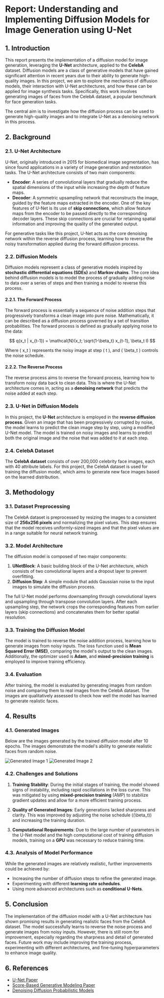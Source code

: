 # Report: Understanding and Implementing Diffusion Models for Image Generation using U-Net

## 1. Introduction
This report presents the implementation of a diffusion model for image generation, leveraging the **U-Net** architecture, applied to the **CelebA** dataset. Diffusion models are a class of generative models that have gained significant attention in recent years due to their ability to generate high-quality images. In this project, we aim to explore the mechanics of diffusion models, their interaction with U-Net architectures, and how these can be applied for image synthesis tasks. Specifically, this work involves generating images of faces from the CelebA dataset, a popular benchmark for face generation tasks.

The central aim is to investigate how the diffusion process can be used to generate high-quality images and to integrate U-Net as a denoising network in this process.

## 2. Background

### 2.1. U-Net Architecture
U-Net, originally introduced in 2015 for biomedical image segmentation, has since found applications in a variety of image generation and restoration tasks. The U-Net architecture consists of two main components:
- **Encoder**: A series of convolutional layers that gradually reduce the spatial dimensions of the input while increasing the depth of feature maps.
- **Decoder**: A symmetric upsampling network that reconstructs the image, guided by the feature maps extracted in the encoder. One of the key features of U-Net is its use of **skip connections**, which allow feature maps from the encoder to be passed directly to the corresponding decoder layers. These skip connections are crucial for retaining spatial information and improving the quality of the generated output.

For generative tasks like this project, U-Net acts as the core denoising network within the reverse diffusion process, learning how to reverse the noisy transformation applied during the forward diffusion process.

### 2.2. Diffusion Models
Diffusion models represent a class of generative models inspired by **stochastic differential equations (SDEs)** and **Markov chains**. The core idea behind diffusion models is to model the process of gradually adding noise to data over a series of steps and then training a model to reverse this process.

#### 2.2.1. The Forward Process
The forward process is essentially a sequence of noise addition steps that progressively transforms a clean image into pure noise. Mathematically, it can be described as a diffusion process governed by a set of transition probabilities. The forward process is defined as gradually applying noise to the data:

$$
q(x_t | x_{t-1}) = \mathcal{N}(x_t; \sqrt{1-\beta_t} x_{t-1}, \beta_t I)
$$

Where \( x_t \) represents the noisy image at step \( t \), and \( \beta_t \) controls the noise schedule.

#### 2.2.2. The Reverse Process
The reverse process aims to reverse the forward process, learning how to transform noisy data back to clean data. This is where the U-Net architecture comes in, acting as a **denoising network** that predicts the noise added at each step.

### 2.3. U-Net in Diffusion Models
In this project, the **U-Net** architecture is employed in the **reverse diffusion process**. Given an image that has been progressively corrupted by noise, the model learns to predict the clean image step by step, using a modified U-Net model. The model is trained on noisy images and learns to predict both the original image and the noise that was added to it at each step.

### 2.4. CelebA Dataset
The **CelebA dataset** consists of over 200,000 celebrity face images, each with 40 attribute labels. For this project, the CelebA dataset is used for training the diffusion model, which aims to generate new face images based on the learned distribution.

## 3. Methodology

### 3.1. Dataset Preprocessing
The CelebA dataset is preprocessed by resizing the images to a consistent size of **256x256 pixels** and normalizing the pixel values. This step ensures that the model receives uniformly-sized images and that the pixel values are in a range suitable for neural network training.

### 3.2. Model Architecture
The diffusion model is composed of two major components:
1. **UNetBlock**: A basic building block of the U-Net architecture, which consists of two convolutional layers and a dropout layer to prevent overfitting.
2. **Diffusion Step**: A simple module that adds Gaussian noise to the input images to simulate the diffusion process.

The full U-Net model performs downsampling through convolutional layers and upsampling through transpose convolution layers. After each upsampling step, the network crops the corresponding features from earlier layers (skip connections) and concatenates them for better spatial resolution.

### 3.3. Training the Diffusion Model
The model is trained to reverse the noise addition process, learning how to generate images from noisy inputs. The loss function used is **Mean Squared Error (MSE)**, comparing the model's output to the clean images. Additionally, the optimizer used is **Adam**, and **mixed-precision training** is employed to improve training efficiency.

### 3.4. Evaluation
After training, the model is evaluated by generating images from random noise and comparing them to real images from the CelebA dataset. The images are qualitatively assessed to check how well the model has learned to generate realistic faces.

## 4. Results

### 4.1. Generated Images
Below are the images generated by the trained diffusion model after 10 epochs. The images demonstrate the model's ability to generate realistic faces from random noise.

![Generated Image 1](generated_images/sample_1.png)
![Generated Image 2](generated_images/sample_2.png)

### 4.2. Challenges and Solutions
1. **Training Stability**: During the initial stages of training, the model showed signs of instability, including rapid oscillations in the loss curve. This was mitigated by using **mixed-precision training** (AMP) to stabilize gradient updates and allow for a more efficient training process.
   
2. **Quality of Generated Images**: Early generations lacked sharpness and clarity. This was improved by adjusting the noise schedule (\(\beta_t\)) and increasing the training duration.

3. **Computational Requirements**: Due to the large number of parameters in the U-Net model and the high computational cost of training diffusion models, training on a **GPU** was necessary to reduce training time.

### 4.3. Analysis of Model Performance
While the generated images are relatively realistic, further improvements could be achieved by:
- Increasing the number of diffusion steps to refine the generated image.
- Experimenting with different **learning rate schedules**.
- Using more advanced architectures such as **conditional U-Nets**.

## 5. Conclusion
The implementation of the diffusion model with a U-Net architecture has shown promising results in generating realistic faces from the CelebA dataset. The model successfully learns to reverse the noise process and generate images from noisy inputs. However, there is still room for improvement, especially regarding the sharpness and detail of generated faces. Future work may include improving the training process, experimenting with different architectures, and fine-tuning hyperparameters to enhance image quality.

## 6. References
- [U-Net Paper](https://arxiv.org/abs/1505.04597)
- [Score-Based Generative Modeling Paper](https://arxiv.org/abs/2011.13456)
- [Denoising Diffusion Probabilistic Models](https://arxiv.org/abs/2006.11239)
